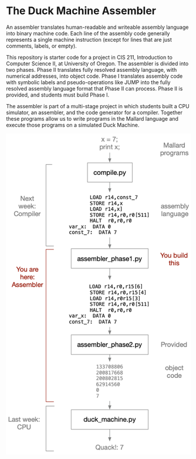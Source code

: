 # The Duck Machine Assembler

An assembler translates human-readable and writeable assembly 
language into binary machine code.  Each line of the 
assembly code generally represents a single machine instruction
(except for lines that are just comments, labels, or empty). 

This repository is starter code for a project in CIS 211, 
Introduction to Computer Science II, at University of Oregon. 
The assembler is divided into two phases.  Phase II translates
fully resolved assembly language, with numerical addresses, 
into object code.  Phase I translates assembly code with 
symbolic labels and pseudo-operations like JUMP into the 
fully resolved assembly language format that Phase II can 
process.  Phase II is provided, and students must build Phase I.

The assembler is part of a multi-stage project in which students 
built a CPU simulator, an assembler, and the code generator 
for a compiler.  Together these programs allow us to write 
programs in the Mallard language and execute those programs
on a simulated Duck Machine. 

![The Pipeline](docs/img/pipeline.png)
